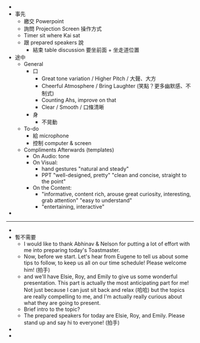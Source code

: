-
- 事先
	- 繳交 Powerpoint
	- 詢問 Projection Screen 操作方式
	- Timer sit where Kai sat
	- 跟 prepared speakers 說
		- 結束 table discussion 要坐前面 + 坐走道位置
- 途中
	- General
		- 口
			- Great tone variation / Higher Pitch / 大聲、大方
			- Cheerful Atmosphere / Bring Laughter              (笑點？更多幽默感、不制式)
			- Counting Ahs, improve on that
			- Clear / Smooth / 口條清晰
		- 身
			- 不晃動
	- To-do
		- 給 microphone
		- 控制 computer & screen
	- Compliments Afterwards (templates)
		- On Audio:  tone
		- On Visual:
			- hand gestures "natural and steady"
			- PPT "well-designed, pretty" "clean and concise, straight to the point"
		- On the Content:
			- "informative, content rich, arouse great curiosity, interesting, grab attention" 
			  "easy to understand"
			- "entertaining, interactive"
-
- ---
-
- 暫不需要
	- I would like to thank Abhinav & Nelson for putting a lot of effort with me into preparing today's Toastmaster.
	- Now, before we start. Let's hear from Eugene to tell us about some tips to follow, to keep us all on our time schedule! Please welcome him! (拍手)
	- and we'll have Elsie, Roy, and Emily to give us some wonderful presentation. This part is actually the most anticipating part for me! Not just because I can just sit back and relax (哈哈) but the topics are really compelling to me, and I'm actually really curious about what they are going to present.
	- Brief intro to the topic?
	- The prepared speakers for today are Elsie, Roy, and Emily. Please stand up and say hi to everyone! (拍手)
-
-